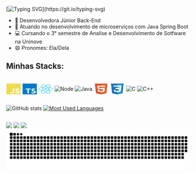 [![Typing SVG](https://readme-typing-svg.demolab.com?font=Fira+Code&weight=100&size=18&pause=1000&color=F74E88&random=false&width=435&lines=Prazer%2C+eu+sou+a+Keyth+e+seja+bem-vindo!)](https://git.io/typing-svg)
- 🔭 Desenvolvedora Júnior Back-End
- 🌱 Atuando no desenvolvimento de microserviços com Java Spring Boot
- 💻 Cursando o 3° semestre de Analíse e Desenvolvimento de Sotfware na Uninove
- 😄 Pronomes: Ela/Dela

## Minhas Stacks:

<div style="display: inline_block"><br>
  <img align="center" alt="Js" height="30" width="40" src="https://raw.githubusercontent.com/devicons/devicon/master/icons/javascript/javascript-plain.svg">
  <img align="center" alt="Ts" height="30" width="40" src="https://raw.githubusercontent.com/devicons/devicon/master/icons/typescript/typescript-plain.svg">
  <img align="center" alt="React" height="30" width="40" src="https://raw.githubusercontent.com/devicons/devicon/master/icons/react/react-original.svg">
  <img align="center" alt="Node" height="30" width="40" src="https://cdn.jsdelivr.net/gh/devicons/devicon/icons/nodejs/nodejs-original.svg" />
  <img align="center" alt="Java" height="30" width="40" src="https://cdn.jsdelivr.net/gh/devicons/devicon/icons/java/java-original.svg" />
  <img align="center" alt="HTML" height="30" width="40" src="https://raw.githubusercontent.com/devicons/devicon/master/icons/html5/html5-original.svg">
  <img align="center" alt="CSS" height="30" width="40" src="https://raw.githubusercontent.com/devicons/devicon/master/icons/css3/css3-original.svg">
  <img align="center" alt="C" height="30" width="40" src="https://cdn.jsdelivr.net/gh/devicons/devicon/icons/c/c-original.svg" />
  <img align="center" alt="C++" height="30" width="40" src="https://cdn.jsdelivr.net/gh/devicons/devicon/icons/cplusplus/cplusplus-original.svg" />
  
</div>

## 

<div>
  
![GitHub stats](https://github-readme-stats-git-masterrstaa-rickstaa.vercel.app/api?username=Keyeight&hide_title=true&show_icons=true&include_all_commits=false&count_private=true&line_height=25&hide=issues&bg_color=282a36&title_color=ff79c6&text_color=f8f8f2&border_radius=3&border_color=44475a&icon_color=ff79c6&theme=dracula)
[![Most Used Languages](https://github-readme-stats-git-masterrstaa-rickstaa.vercel.app/api/top-langs/?username=Keyeight&line_height=10&card_width=290&layout=compact&hide_title=false&count_private=true&langs_count=4&show_icons=true&title_color=ff79c6&hide=html,css&bg_color=282a36&text_color=6272a4&border_radius=3&border_color=44475a&count_private=true&theme=dracula)](https://github.com/mari4souza/github-readme-stats)
<br>


 </div>

 ##
 
<div> 
  <a href="https://www.instagram.com/key_eight/" target="_blank"><img src="https://img.shields.io/badge/-Instagram-%23E4405F?style=for-the-badge&logo=instagram&logoColor=white" target="_blank"></a>
  <a href = "mailto:keythalvesferreira@gmail.com"><img src="https://img.shields.io/badge/-Gmail-%23333?style=for-the-badge&logo=gmail&logoColor=red" target="_blank"></a>
  <a href="https://www.linkedin.com/in/keythalves/" target="_blank"><img src="https://img.shields.io/badge/-LinkedIn-%230077B5?style=for-the-badge&logo=linkedin&logoColor=white" target="_blank"></a> 
  
</div>

<picture>
  <source media="(prefers-color-scheme: dark)" srcset="https://raw.githubusercontent.com/mari4souza/mari4souza/output/github-contribution-grid-snake-dark.svg">
  <source media="(prefers-color-scheme: light)" srcset="https://raw.githubusercontent.com/mari4souza/mari4souza/output/github-contribution-grid-snake.svg">
  <source media="(prefers-color-scheme: light)" srcset="https://raw.githubusercontent.com/mari4souza/mari4souza/output/github-contribution-grid-snake-dark.svg">
  <img alt="github contribution grid snake animation" src="https://raw.githubusercontent.com/mari4souza/mari4souza/output/github-contribution-grid-snake.svg">
</picture>
<br><br>

